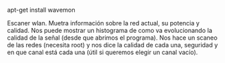 apt-get install wavemon

Escaner wlan.
Muetra información sobre la red actual, su potencia y calidad.
Nos puede mostrar un histograma de como va evolucionando la calidad de la señal (desde que abrimos el programa).
Nos hace un scaneo de las redes (necesita root) y nos dice la calidad de cada una, seguridad y en que canal está cada una (útil si queremos elegir un canal vacío).
